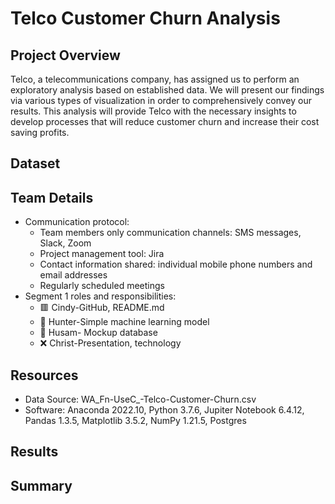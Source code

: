 # Telco Customer Churn Analysis
## Project Overview
Telco, a telecommunications company, has assigned us to perform an exploratory analysis based on established data. We will present our findings via various types of visualization in order to comprehensively convey our results. This analysis will provide Telco with the necessary insights to develop processes that will reduce customer churn and increase their cost saving profits.
## Dataset
## Team Details
- Communication protocol:
  - Team members only communication channels: SMS messages, Slack, Zoom
  - Project management tool: Jira 
  - Contact information shared: individual mobile phone numbers and email addresses
  - Regularly scheduled meetings 	
- Segment 1 roles and responsibilities:
  - :red_square: Cindy-GitHub, README.md
  - :small_red_triangle: Hunter-Simple machine learning model
  - :red_circle: Husam- Mockup database
  - :x: Christ-Presentation, technology	
## Resources
- Data Source: WA_Fn-UseC_-Telco-Customer-Churn.csv
- Software: Anaconda 2022.10, Python 3.7.6, Jupiter Notebook 6.4.12, Pandas 1.3.5, Matplotlib 3.5.2, NumPy 1.21.5, Postgres
## Results
## Summary


